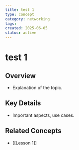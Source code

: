 ```yaml
---
title: test 1
type: concept
category: networking
tags: 
created: 2025-06-05
status: active
---
```


# test 1
## Overview
- Explanation of the topic.

## Key Details
- Important aspects, use cases.

## Related Concepts
- [[Lesson 1]]
